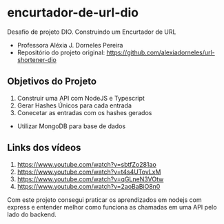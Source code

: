 # encurtador-de-url-dio
Desafio de projeto DIO. Construindo um Encurtador de URL

- Professora Aléxia J. Dorneles Pereira
- Repositório do projeto original: https://github.com/alexiadorneles/url-shortener-dio

## Objetivos do Projeto
1. Construir uma API com NodeJS e Typescript
2. Gerar Hashes Únicos para cada entrada
3. Conecetar as entradas com os hashes gerados
- Utilizar MongoDB para base de dados

## Links dos vídeos
1. https://www.youtube.com/watch?v=sbtfZo281ao
2. https://www.youtube.com/watch?v=t4s4UTovLxM
3. https://www.youtube.com/watch?v=qGLneN3VOtw
4. https://www.youtube.com/watch?v=2aoBaBiO8n0



Com este projeto consegui praticar os aprendizados em nodejs com express e entender melhor como funciona as chamadas em uma API pelo lado do backend.

